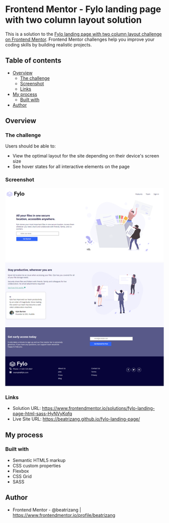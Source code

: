 # Frontend Mentor - Fylo landing page with two column layout solution

This is a solution to the [Fylo landing page with two column layout challenge on Frontend Mentor](https://www.frontendmentor.io/challenges/fylo-landing-page-with-two-column-layout-5ca5ef041e82137ec91a50f5). Frontend Mentor challenges help you improve your coding skills by building realistic projects. 

## Table of contents

- [Overview](#overview)
  - [The challenge](#the-challenge)
  - [Screenshot](#screenshot)
  - [Links](#links)
- [My process](#my-process)
  - [Built with](#built-with)
- [Author](#author)



## Overview

### The challenge

Users should be able to:

- View the optimal layout for the site depending on their device's screen size
- See hover states for all interactive elements on the page

### Screenshot

![](./images/screenshot/1.png)
![](./images/screenshot/2.png)
![](./images/screenshot/3.png)




### Links

- Solution URL: https://www.frontendmentor.io/solutions/fylo-landing-page-html-sass-HyNVyKqfq
- Live Site URL: https://beatrizang.github.io/fylo-landing-page/

## My process

### Built with

- Semantic HTML5 markup
- CSS custom properties
- Flexbox
- CSS Grid
- SASS

## Author

- Frontend Mentor - @beatrizang | https://www.frontendmentor.io/profile/beatrizang


